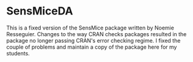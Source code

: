 # SensMiceDA
This is a fixed version of the SensMice package written by Noemie Resseguier.  Changes to the way CRAN checks packages resulted in the package no longer passing CRAN's error checking regime.  I fixed the couple of problems and maintain a copy of the package here for my students.  
